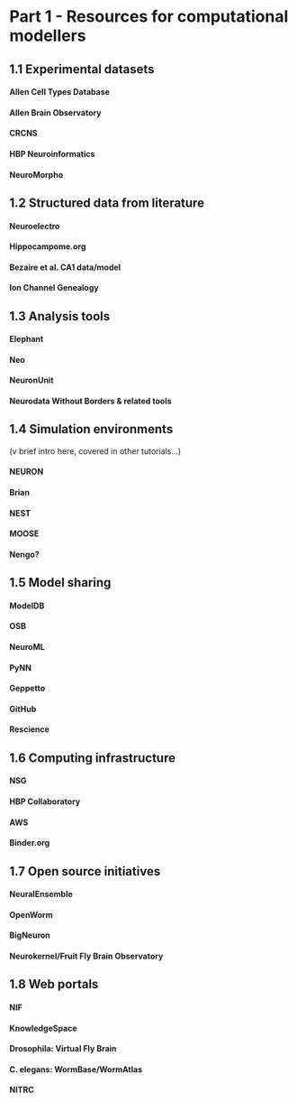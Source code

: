 # Part 1 - Resources for computational modellers

## 1.1 Experimental datasets

#### Allen Cell Types Database
    
#### Allen Brain Observatory

#### CRCNS

#### HBP Neuroinformatics
	
#### NeuroMorpho


## 1.2 Structured data from literature 

#### Neuroelectro

#### Hippocampome.org

#### Bezaire et al. CA1 data/model

#### Ion Channel Genealogy 
 
 

## 1.3 Analysis tools

#### Elephant

#### Neo

#### NeuronUnit

#### Neurodata Without Borders & related tools
 


## 1.4 Simulation environments 
(v brief intro here, covered in other tutorials...)

#### NEURON

#### Brian

#### NEST

#### MOOSE

#### Nengo? 
 
 

## 1.5 Model sharing

#### ModelDB

#### OSB

#### NeuroML

#### PyNN

#### Geppetto

#### GitHub

#### Rescience
 


## 1.6 Computing infrastructure

#### NSG

#### HBP Collaboratory

#### AWS

#### Binder.org
 
 

## 1.7 Open source initiatives

#### NeuralEnsemble

#### OpenWorm

#### BigNeuron

#### Neurokernel/Fruit Fly Brain Observatory

## 1.8 Web portals

#### NIF

#### KnowledgeSpace

#### Drosophila: Virtual Fly Brain
 
#### C. elegans: WormBase/WormAtlas

#### NITRC
 
